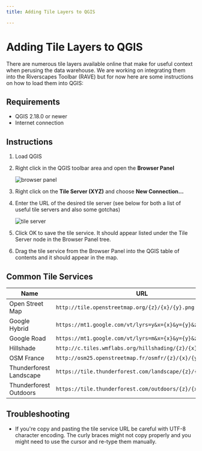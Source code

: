 ```yaml
---
title: Adding Tile Layers to QGIS

---
```


# Adding Tile Layers to QGIS

There are numerous tile layers available online that make for useful context when perusing the data warehouse. We are working on integrating them into the Riverscapes Toolbar (RAVE) but for now here are some instructions on how to load them into QGIS:

## Requirements

* QGIS 2.18.0 or newer
* Internet connection

## Instructions

1. Load QGIS

2. Right click in the QGIS toolbar area and open the **Browser Panel**

   ![browser panel]({{site.baseurl}}/assets/images/browser_panel.png)

3. Right click on the **Tile Server (XYZ)** and choose **New Connection...**

4. Enter the URL of the desired tile server (see below for both a list of useful tile servers and also some gotchas)

   ![tile server]({{site.baseurl}}/assets/images/tile_server_url.png)

5. Click OK to save the tile service. It should appear listed under the Tile Server node in the Browser Panel tree.

6. Drag the tile service from the Browser Panel into the QGIS table of contents and it should appear in the map.

## Common Tile Services

| Name                    | URL                                      |
| ----------------------- | ---------------------------------------- |
| Open Street Map         | `http://tile.openstreetmap.org/{z}/{x}/{y}.png` |
| Google Hybrid           | `https://mt1.google.com/vt/lyrs=y&x={x}&y={y}&z={z}` |
| Google Road             | `https://mt1.google.com/vt/lyrs=m&x={x}&y={y}&z={z}` |
| Hillshade               | `http://c.tiles.wmflabs.org/hillshading/{z}/{x}/{y}.png` |
| OSM France              | `http://osm25.openstreetmap.fr/osmfr/{z}/{x}/{y}.png` |
| Thunderforest Landscape | `https://tile.thunderforest.com/landscape/{z}/{x}/{y}.png` |
| Thunderforest Outdoors  | `https://tile.thunderforest.com/outdoors/{z}/{x}/{y}.png` |


## Troubleshooting

* If you're copy and pasting the tile service URL be careful with UTF-8 character encoding. The curly braces might not copy properly and you might need to use the cursor and re-type them manually.
